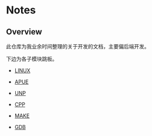 # Notes

## Overview

此仓库为我业余时间整理的关于开发的文档，主要偏后端开发。

下边为各子模块跳板。
-   [LINUX](https://github.com/stanleyguo0207/notes/tree/master/linux/notes/linux.md)

-   [APUE](https://github.com/stanleyguo0207/notes/tree/master/apue/notes/apue.md)

-   [UNP](https://github.com/stanleyguo0207/notes/tree/master/unp/notes/unp.md)

-   [CPP](https://github.com/stanleyguo0207/notes/tree/master/cpp/notes/cpp.md)

-   [MAKE](https://github.com/stanleyguo0207/notes/tree/master/make/notes/make.md)

-   [GDB](https://github.com/stanleyguo0207/notes/tree/master/gdb/notes/gdb.md)